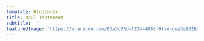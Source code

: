 ```yaml
---
template: BlogIndex
title: Noul Testament
subtitle: ''
featuredImage: 'https://ucarecdn.com/83a3c73d-f234-4086-9fad-cee3a9626230/'
---
```


